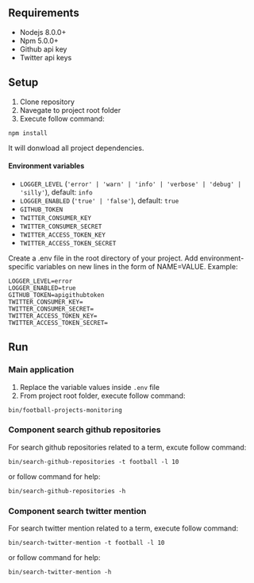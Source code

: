 ## Requirements
- Nodejs 8.0.0+
- Npm 5.0.0+
- Github api key
- Twitter api keys

## Setup

1. Clone repository
2. Navegate to project root folder
3. Execute follow command:
```shell
npm install
```
It will donwload all project dependencies.

#### Environment variables

  - `LOGGER_LEVEL` (`'error' | 'warn' | 'info' | 'verbose' | 'debug' | 'silly'`), default: `info`
  - `LOGGER_ENABLED` (`'true' | 'false'`), default: `true`
  - `GITHUB_TOKEN`
  - `TWITTER_CONSUMER_KEY`
  - `TWITTER_CONSUMER_SECRET`
  - `TWITTER_ACCESS_TOKEN_KEY`
  - `TWITTER_ACCESS_TOKEN_SECRET`

  Create a .env file in the root directory of your project. Add environment-specific variables on new lines in the form of NAME=VALUE. Example:

  ```plain-text
 LOGGER_LEVEL=error
 LOGGER_ENABLED=true
 GITHUB_TOKEN=apigithubtoken
 TWITTER_CONSUMER_KEY=
 TWITTER_CONSUMER_SECRET=
 TWITTER_ACCESS_TOKEN_KEY=
 TWITTER_ACCESS_TOKEN_SECRET=
  ```

## Run

### Main application
1. Replace the variable values inside `.env` file
2. From project root folder, execute follow command:

``` shell
bin/football-projects-monitoring
```

### Component search github repositories

For search github repositories related to a term, excute follow command:

``` shell
bin/search-github-repositories -t football -l 10
```
or follow command for help:

``` shell
bin/search-github-repositories -h
```

### Component search twitter mention

For search twitter mention related to a term, execute follow command:

``` shell
bin/search-twitter-mention -t football -l 10
```
or follow command for help:

``` shell
bin/search-twitter-mention -h
```